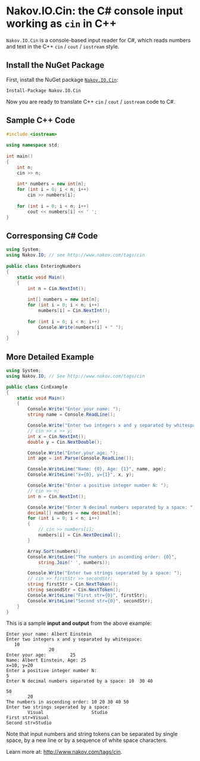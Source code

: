 Nakov.IO.Cin: the C# console input working as `cin` in C++
==========================================================

`Nakov.IO.Cin` is a console-based input reader for C#, which reads numbers and text in the C++ `cin` / `cout` / `iostream` style.

Install the NuGet Package
-------------------------

First, install the NuGet package [`Nakov.IO.Cin`](https://www.nuget.org/packages/Nakov.IO.Cin):

```
Install-Package Nakov.IO.Cin
```

Now you are ready to translate C++ `cin` / `cout` / `iostream` code to C#.

Sample C++ Code
---------------

```cpp
#include <iostream>
 
using namespace std;
 
int main()
{
    int n;
    cin >> n;
 
    int* numbers = new int[n];
    for (int i = 0; i < n; i++)
        cin >> numbers[i];
 
    for (int i = 0; i < n; i++)
        cout << numbers[i] << ' ';
}
```

Corresponsing C# Code
---------------------

```cs
using System;
using Nakov.IO; // see http://www.nakov.com/tags/cin
 
public class EnteringNumbers
{
    static void Main()
    {
        int n = Cin.NextInt();
 
        int[] numbers = new int[n];
        for (int i = 0; i < n; i++)
            numbers[i] = Cin.NextInt();
 
        for (int i = 0; i < n; i++)
            Console.Write(numbers[i] + " ");
    }
}
```

More Detailed Example
---------------------

```cs
using System;
using Nakov.IO; // See http://www.nakov.com/tags/cin

public class CinExample
{
    static void Main()
    {
        Console.Write("Enter your name: ");
        string name = Console.ReadLine();

        Console.Write("Enter two integers x and y separated by whitespace: ");
        // cin >> x >> y;
        int x = Cin.NextInt();
        double y = Cin.NextDouble();

        Console.Write("Enter your age: ");
        int age = int.Parse(Console.ReadLine());

        Console.WriteLine("Name: {0}, Age: {1}", name, age);
        Console.WriteLine("x={0}, y={1}", x, y);

        Console.Write("Enter a positive integer number N: ");
        // cin >> n;
        int n = Cin.NextInt();

        Console.Write("Enter N decimal numbers separated by a space: ");
        decimal[] numbers = new decimal[n];
        for (int i = 0; i < n; i++)
        {
            // cin >> numbers[i];
            numbers[i] = Cin.NextDecimal();
        }

        Array.Sort(numbers);
        Console.WriteLine("The numbers in ascending order: {0}",
            string.Join(' ', numbers));

        Console.Write("Enter two strings seperated by a space: ");
        // cin >> firstStr >> secondStr;
        string firstStr = Cin.NextToken();
        string secondStr = Cin.NextToken();
        Console.WriteLine("First str={0}", firstStr);
        Console.WriteLine("Second str={0}", secondStr);
    }
}
```

This is a sample **input and output** from the above example:
```
Enter your name: Albert Einstein
Enter two integers x and y separated by whitespace:
   10
                20
Enter your age:         25
Name: Albert Einstein, Age: 25
x=10, y=20
Enter a positive integer number N:
5
Enter N decimal numbers separated by a space: 10  30 40

50
        20
The numbers in ascending order: 10 20 30 40 50
Enter two strings seperated by a space:
        Visual                  Studio
First str=Visual
Second str=Studio
```
Note that input numbers and string tokens can be separated by single space, by a new line or by a sequence of white space characters.

Learn more at: http://www.nakov.com/tags/cin.
